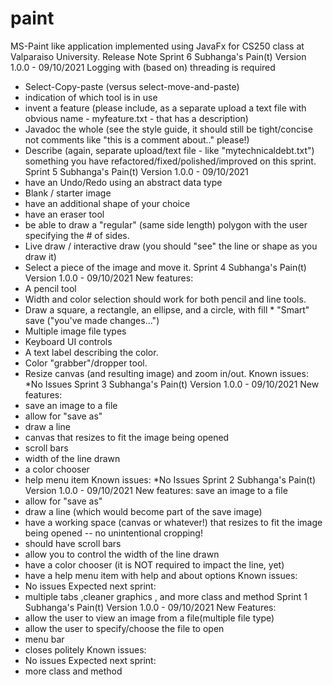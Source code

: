 # paint
MS-Paint like application implemented using JavaFx for CS250 class at Valparaiso University.
          Release Note
Sprint 6
Subhanga's Pain(t) Version 1.0.0 - 09/10/2021
Logging with (based on) threading is required
* Select-Copy-paste (versus select-move-and-paste)
* indication of which tool is in use
* invent a feature (please include, as a separate upload a text file with obvious name -
myfeature.txt - that has a description)
* Javadoc the whole (see the style guide, it should still be tight/concise not comments like "this
is a comment about.." please!)
* Describe (again, separate upload/text file - like "mytechnicaldebt.txt") something you have
refactored/fixed/polished/improved on this sprint.
Sprint 5
Subhanga's Pain(t) Version 1.0.0 - 09/10/2021
* have an Undo/Redo using an abstract data type
* Blank / starter image
* have an additional shape of your choice
* have an eraser tool
* be able to draw a "regular" (same side length) polygon with the user specifying the # of sides.
* Live draw / interactive draw (you should "see" the line or shape as you draw it)
* Select a piece of the image and move it.
Sprint 4
Subhanga's Pain(t) Version 1.0.0 - 09/10/2021
New features:
* A pencil tool
* Width and color selection should work for both pencil and line tools.
* Draw a square, a rectangle, an ellipse, and a circle, with fill * "Smart" save ("you've made
changes...")
* Multiple image file types
* Keyboard UI controls
* A text label describing the color.
* Color "grabber"/dropper tool.
* Resize canvas (and resulting image) and zoom in/out.
Known issues:
*No Issues
Sprint 3
Subhanga's Pain(t) Version 1.0.0 - 09/10/2021
New features:
* save an image to a file
* allow for "save as"
* draw a line
* canvas that resizes to fit the image being opened
* scroll bars
* width of the line drawn
* a color chooser
* help menu item
Known issues:
*No Issues
Sprint 2
Subhanga's Pain(t) Version 1.0.0 - 09/10/2021
New features:
save an image to a file
* allow for "save as"
* draw a line (which would become part of the save image)
* have a working space (canvas or whatever!) that resizes to fit the image being opened -- no
unintentional cropping!
* should have scroll bars
* allow you to control the width of the line drawn
* have a color chooser (it is NOT required to impact the line, yet)
* have a help menu item with help and about options
Known issues:
* No issues
Expected next sprint:
* multiple tabs ,cleaner graphics , and more class and method
Sprint 1
Subhanga's Pain(t) Version 1.0.0 - 09/10/2021
New Features:
* allow the user to view an image from a file(multiple file type)
* allow the user to specify/choose the file to open
* menu bar
* closes politely
Known issues:
* No issues
Expected next sprint:
* more class and method
